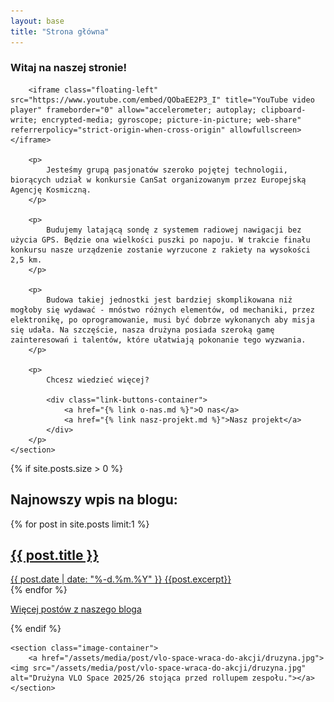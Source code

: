 ```yaml
---
layout: base
title: "Strona główna"
---
```


<article>
    <section>
        <h1>Witaj na naszej stronie!</h1>

        <iframe class="floating-left" src="https://www.youtube.com/embed/QObaEE2P3_I" title="YouTube video player" frameborder="0" allow="accelerometer; autoplay; clipboard-write; encrypted-media; gyroscope; picture-in-picture; web-share" referrerpolicy="strict-origin-when-cross-origin" allowfullscreen></iframe>

        <p>
            Jesteśmy grupą pasjonatów szeroko pojętej technologii, biorących udział w konkursie CanSat organizowanym przez Europejską Agencję Kosmiczną. 
        </p>
        
        <p>
            Budujemy latającą sondę z systemem radiowej nawigacji bez użycia GPS. Będzie ona wielkości puszki po napoju. W trakcie finału konkursu nasze urządzenie zostanie wyrzucone z rakiety na wysokości 2,5 km.
        </p>
        
        <p>
            Budowa takiej jednostki jest bardziej skomplikowana niż mogłoby się wydawać - mnóstwo różnych elementów, od mechaniki, przez elektronikę, po oprogramowanie, musi być dobrze wykonanych aby misja się udała. Na szczęście, nasza drużyna posiada szeroką gamę zainteresowań i talentów, które ułatwiają pokonanie tego wyzwania.
        </p>
        
        <p>
            Chcesz wiedzieć więcej?
            
            <div class="link-buttons-container">
                <a href="{% link o-nas.md %}">O nas</a>
                <a href="{% link nasz-projekt.md %}">Nasz projekt</a>
            </div>
        </p>
    </section>
</article>

<aside>
    {% if site.posts.size > 0 %}
    <section>
        <h2>Najnowszy wpis na blogu:</h2>
        {% for post in site.posts limit:1 %}
            <a href="{{ post.url }}">
                <div class="card card-post">
                    <div class="post-info">
                        <h2>{{ post.title }}</h2>
                        <span class="meta">{{ post.date | date: "%-d.%m.%Y" }}</span>
                        {{post.excerpt}}
                    </div>
                </div>
            </a>
        {% endfor %}
        <p class="link-buttons-container">
            <a href="{% link blog.md %}">Więcej postów z naszego bloga</a>
        </p>
    </section>
    {% endif %}
    
    <section class="image-container">
        <a href="/assets/media/post/vlo-space-wraca-do-akcji/druzyna.jpg"><img src="/assets/media/post/vlo-space-wraca-do-akcji/druzyna.jpg" alt="Drużyna VLO Space 2025/26 stojąca przed rollupem zespołu."></a>
    </section>
</aside>
